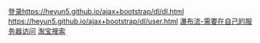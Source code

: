 
[登录](https://heyun5.github.io/ajax+bootstrap/dl/dl.html)https://heyun5.github.io/ajax+bootstrap/dl/dl.html
https://heyun5.github.io/ajax+bootstrap/dl/user.html
<a href="https://heyun5.github.io/ajax+bootstrap/pubuliu/fall.html">瀑布流-需要在自己的服务器访问</a>
<a href="https://heyun5.github.io/ajax+bootstrap/taobao/taobao.html">淘宝搜索</a>